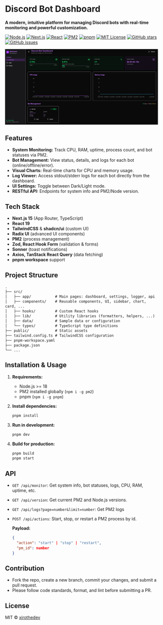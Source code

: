 # Discord Bot Dashboard

**A modern, intuitive platform for managing Discord bots with real-time monitoring and powerful customization.**

[![Node.js](https://img.shields.io/badge/node-%3E=18.0.0-green?logo=node.js&logoColor=white)](https://nodejs.org/)
[![Next.js](https://img.shields.io/badge/next.js-15-blue?logo=next.js)](https://nextjs.org/)
[![React](https://img.shields.io/badge/react-19-61dafb?logo=react)](https://react.dev/)
[![PM2](https://img.shields.io/badge/pm2-managed-brightgreen?logo=pm2)](https://pm2.keymetrics.io/)
[![pnpm](https://img.shields.io/badge/pnpm-workspace-yellow?logo=pnpm)](https://pnpm.io/)
[![MIT License](https://img.shields.io/github/license/xirothedev/discord-bot-dashboard?color=blue)](LICENSE)
[![GitHub stars](https://img.shields.io/github/stars/xirothedev/discord-bot-dashboard?style=social)](https://github.com/xirothedev/discord-bot-dashboard/stargazers)
[![GitHub issues](https://img.shields.io/github/issues/xirothedev/discord-bot-dashboard?color=orange)](https://github.com/xirothedev/discord-bot-dashboard/issues)

![Dashboard Screenshot](./assets/screenshot.jpeg)

## Features

- **System Monitoring:** Track CPU, RAM, uptime, process count, and bot statuses via PM2.
- **Bot Management:** View status, details, and logs for each bot (online/offline/error).
- **Visual Charts:** Real-time charts for CPU and memory usage.
- **Log Viewer:** Access stdout/stderr logs for each bot directly from the dashboard.
- **UI Settings:** Toggle between Dark/Light mode.
- **RESTful API:** Endpoints for system info and PM2/Node version.

## Tech Stack

- **Next.js 15** (App Router, TypeScript)
- **React 19**
- **TailwindCSS** & **shadcn/ui** (custom UI)
- **Radix UI** (advanced UI components)
- **PM2** (process management)
- **Zod, React Hook Form** (validation & forms)
- **Sonner** (toast notifications)
- **Axios, TanStack React Query** (data fetching)
- **pnpm workspace** support

## Project Structure

```
.
├── src/
│   ├── app/           # Main pages: dashboard, settings, logger, api
│   ├── components/    # Reusable components, UI, sidebar, chart, card, ...
│   ├── hooks/         # Custom React hooks
│   ├── lib/           # Utility libraries (formatters, helpers, ...)
│   ├── data/          # Sample data or configuration
│   └── types/         # TypeScript type definitions
├── public/            # Static assets
├── tailwind.config.ts # TailwindCSS configuration
├── pnpm-workspace.yaml
├── package.json
└── ...
```

## Installation & Usage

1. **Requirements:**
    - Node.js >= 18
    - PM2 installed globally (`npm i -g pm2`)
    - pnpm (`npm i -g pnpm`)

2. **Install dependencies:**

    ```bash
    pnpm install
    ```

3. **Run in development:**

    ```bash
    pnpm dev
    ```

4. **Build for production:**
    ```bash
    pnpm build
    pnpm start
    ```

## API

- `GET /api/monitor`: Get system info, bot statuses, logs, CPU, RAM, uptime, etc.
- `GET /api/version`: Get current PM2 and Node.js versions.
- `GET /api/logs?page=number&limit=number`: Get PM2 logs
- `POST /api/actions`: Start, stop, or restart a PM2 process by id.

    **Payload:**

    ```json
    {
      "action": "start" | "stop" | "restart",
      "pm_id": number
    }
    ```

## Contribution

- Fork the repo, create a new branch, commit your changes, and submit a pull request.
- Please follow code standards, format, and lint before submitting a PR.

## License

MIT © [xirothedev](https://github.com/xirothedev)
